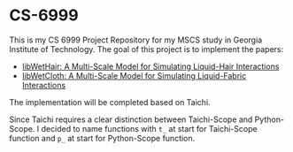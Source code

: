 # CS-6999

This is my CS 6999 Project Repository for my MSCS study in Georgia Institute of Technology.
The goal of this project is to implement the papers: 
- [libWetHair: A Multi-Scale Model for Simulating Liquid-Hair Interactions](http://www.cs.columbia.edu/cg/liquidhair/) 
- [libWetCloth: A Multi-Scale Model for Simulating Liquid-Fabric Interactions](http://www.cs.columbia.edu/cg/wetcloth/)

The implementation will be completed based on Taichi.

Since Taichi requires a clear distinction between Taichi-Scope and Python-Scope. 
I decided to name functions with `t_` at start for Taichi-Scope function and `p_` at start for Python-Scope function.
